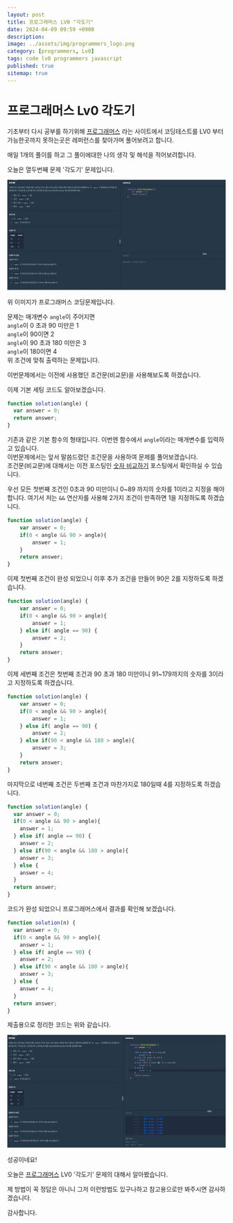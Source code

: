 ```yaml
---
layout: post
title: 프로그래머스 LV0 "각도기"
date: 2024-04-09 09:59 +0900
description: 
image: ../assets/img/programmers_logo.png
category: [programmers, Lv0]
tags: code lv0 programmers javascript
published: true
sitemap: true
---
```


# 프로그래머스 Lv0 각도기

  기초부터 다시 공부를 하기위해 [프로그래머스](https://programmers.co.kr/) 라는 사이트에서
  코딩테스트를 LV0 부터 가능한곳까지 못하는곳은 레퍼런스를 찾아가며 풀어보려고 합니다.
  
  매일 1개의 풀이를 하고 그 풀이에대한 나의 생각 및 해석을 적어보려합니다.

  오늘은 열두번째 문제 '각도기' 문제입니다.

  ![프로그래머스 이미지](../../assets/img/각도기_01.png)

  위 이미지가 프로그래머스 코딩문제입니다.
  
  문제는 매개변수 `angle`이 주어지면   
  `angle`이 0 초과 90 미만은 1   
  `angle`이 90이면 2   
  `angle`이 90 초과 180 미만은 3   
  `angle`이 180이면 4   
  위 조건에 맞춰 출력하는 문제입니다.

  이번문제에서는 이전에 사용했던 조건문(비교문)을 사용해보도록 하겠습니다.

  이제 기본 세팅 코드도 알아보겠습니다.
  
```javascript
function solution(angle) {
  var answer = 0;
  return answer;
}
``` 
기존과 같은 기본 함수의 형태입니다. 이번엔 함수에서 `angle`이라는 매개변수를 입력하고 있습니다.   
이번문제에서는 앞서 말씀드렸던 조건문을 사용하여 문제를 풀어보겠습니다.   
조건문(비교문)에 대해서는 이전 포스팅인 [숫자 비교하기](https://spearboy.github.io/posts/programmers_5/#비교문if문) 포스팅에서 확인하실 수 있습니다.   

우선 모든 첫번째 조건인 0초과 90 미만이니 0~89 까지의 숫자를 1이라고 지정을 해야합니다.
여기서 저는 `&&` 연산자를 사용해 2가지 조건이 만족하면 1을 지정하도록 하겠습니다.
```javascript
function solution(angle) {
    var answer = 0;
    if(0 < angle && 90 > angle){
        answer = 1;
    }
    return answer;
}
``` 

이제 첫번째 조건이 완성 되었으니 이후 추가 조건을 만들어 90은 2를 지정하도록 하겠습니다.
```javascript
function solution(angle) {
    var answer = 0;
    if(0 < angle && 90 > angle){
        answer = 1;
    } else if( angle == 90) {
        answer = 2;
    }
    return answer;
}
``` 

이제 세번째 조건은 첫번째 조건과 90 초과 180 미만이니 91~179까지의 숫자를 3이라고 지정하도록 하겠습니다.
```javascript
function solution(angle) {
    var answer = 0;
    if(0 < angle && 90 > angle){
        answer = 1;
    } else if( angle == 90) {
        answer = 2;
    } else if(90 < angle && 180 > angle){
        answer = 3;
    }
    return answer;
}
``` 
마지막으로 네번째 조건은 두번째 조건과 마찬가지로 180일때 4를 지정하도록 하겠습니다.
```javascript
function solution(angle) {
  var answer = 0;
  if(0 < angle && 90 > angle){
    answer = 1;
  } else if( angle == 90) {
    answer = 2;
  } else if(90 < angle && 180 > angle){
    answer = 3;
  } else {
    answer = 4;
  }
  return answer;
}
``` 
코드가 완성 되었으니 프로그래머스에서 결과를 확인해 보겠습니다.

```javascript
function solution(n) {
  var answer = 0;
  if(0 < angle && 90 > angle){
    answer = 1;
  } else if( angle == 90) {
    answer = 2;
  } else if(90 < angle && 180 > angle){
    answer = 3;
  } else {
    answer = 4;
  }
  return answer;
}
``` 
제출용으로 정리한 코드는 위와 같습니다.

![프로그래머스 이미지](../../assets/img/각도기_02.png)

성공이네요!

오늘은 [프로그래머스](https://programmers.co.kr/) LV0 '각도기' 문제의 대해서 알아봤습니다.

제 방법이 꼭 정답은 아니니 그저 이런방법도 있구나하고 참고용으로만 봐주시면 감사하겠습니다.

감사합니다.